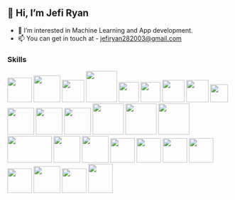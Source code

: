 ## 👋 Hi, I’m Jefi Ryan
- 👀 I’m interested in Machine Learning and App development.
- 📫 You can get in touch at - jefiryan282003@gmail.com

<!---
Jefi-Ryan/Jefi-Ryan is a ✨ special ✨ repository because its `README.md` (this file) appears on your GitHub profile.
You can click the Preview link to take a look at your changes.
--->
### Skills
<span>
<img src="https://user-images.githubusercontent.com/114754832/193405516-57202e3a-b319-4c1a-b534-32e5ae42e1bd.svg" width="55"/>
<img src="https://user-images.githubusercontent.com/114754832/193405975-a7431e6a-8ccc-4d35-9ccc-ca8379d171b2.png" width="60"/>
<img src="https://user-images.githubusercontent.com/114754832/193405586-e4e8a1b8-2c3f-4087-985b-e5f2e6848bce.png" width="50"/>
<img src="https://user-images.githubusercontent.com/114754832/193405987-32d59f8a-0360-41e5-b33a-439ed133c9d4.png" width="70"/>
<img src="https://back.ksyste.ms/images/stack/kotlin.png" width="45"/>
<img src="https://learningfuze.com/images/part-time-program/module-1/js-shield.png" width="45"/>
<img src="https://user-images.githubusercontent.com/114754832/193405507-53826e52-2a71-41fe-8b42-b2575748eecb.svg" width="50"/>
<img src="https://user-images.githubusercontent.com/114754832/193405510-ef79953d-a3f8-43e2-a76d-60e88dc116af.svg" width="50"/>
<img src="https://user-images.githubusercontent.com/114754832/193406171-6f5abc86-2057-405e-8043-ea6e8e9eae7e.png" width="40"/>
<img src="https://user-images.githubusercontent.com/114754832/193406192-5ccba591-7570-4684-b8cf-f0320774f5f5.svg" width="60"/>
<img src="https://user-images.githubusercontent.com/114754832/193406230-7c435d99-28ab-475b-9b98-544b50a99083.png" width="60"/>
<img src="https://cdn.icon-icons.com/icons2/2699/PNG/512/firebase_logo_icon_171157.png" width="60"/>
<img src="https://tabris.com/wp-content/uploads/2021/06/jetpack-compose-icon_RGB-845x684.png" width="70"/>
<img src="https://th.bing.com/th/id/R.09ba0105b3bc11dac5b7c09443812189?rik=7UmhMl5FciECwQ&riu=http%3a%2f%2famueller.github.io%2fsklearn_014_015_pydata%2fsklearn-logo.png&ehk=%2fdoHlCDrKDgQK%2bMOem6eU3lvCRQHqQrt9J%2f3veiO1Pw%3d&risl=&pid=ImgRaw&r=0" width="70"/>
<img src="https://images.news18.com/optimize/Nrkxz3ZruImdg3N_WzZqHT53ICQ=/534x300/images.news18.com/ibnlive/uploads/534x300/jpg/2019/08/Android_logo.jpg" width="70"/>
<img src="https://miro.medium.com/max/1620/1*b3P4rdrVHMIHbhQXnwRVew.jpeg" width="100" height="60"/>
<img src="https://www.stemplus.net/wp-content/uploads/2020/07/238-2389846_grided-clipart-array-numpy-in-python.png" width="60"/>
<img src="https://nutanxt.com/wp-content/uploads/2021/01/logo-seaborn.png" width="60"/>
<img src="https://i1.wp.com/albertfattal.com/wp-content/uploads/2018/03/Tensorflow_logo.svg.png?resize=1200%2C1283&ssl=1" width="55"/>
<img src="https://www.probytes.net/wp-content/uploads/2018/10/keras-logo-small-wb-1-300x300.png" width="55"/>
<img src="https://www.ictdemy.com/images/5728/nodejs_logo.png" width="55"/>
<img src="https://cdn.icon-icons.com/icons2/2415/PNG/512/angularjs_original_logo_icon_146649.png" width="55"/>
<img src="https://pluspng.com/img-png/logo-jquery-png--500.png" width="55"/>
<img src="https://pluspng.com/img-png/logo-mongodb-png-mongo-db-badge-sticker-600.png" width="60"/>
<img src="https://asycuda.org/wp-content/uploads/logo-oracle-256.png" width="55"/>
<img src="https://repository-images.githubusercontent.com/329609724/5d573e00-56b5-11eb-9b13-6dfc1a1802b1" height="65" width="55"/>

</span>

